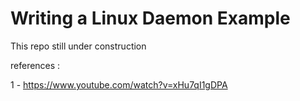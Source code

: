 # Writing a Linux Daemon Example

This repo still under construction 



references : 

1 - https://www.youtube.com/watch?v=xHu7qI1gDPA 
